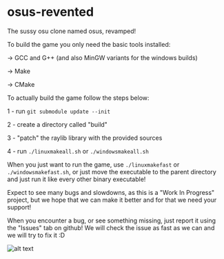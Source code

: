 # osus-revented
The sussy osu clone named osus, revamped!


To build the game you only need the basic tools installed:

-> GCC and G++ (and also MinGW variants for the windows builds)

-> Make

-> CMake



To actually build the game follow the steps below:

1 - run ```git submodule update --init```

2 - create a directory called "build"

3 - "patch" the raylib library with the provided sources

4 - run ```./linuxmakeall.sh``` or ```./windowsmakeall.sh```


When you just want to run the game, use ```./linuxmakefast``` or ```./windowsmakefast.sh```, or just move the executable to the parent directory and just run it like every other binary executable!


Expect to see many bugs and slowdowns, as this is a "Work In Progress" project, but we hope that we can make it better and for that we need your support!

When you encounter a bug, or see something missing, just report it using the "Issues" tab on github! We will check the issue as fast as we can and we will try to fix it :D




![alt text](https://github.com/ohasanov-hbrw/osus-revented/blob/master/resources/osus.png?raw=true)
